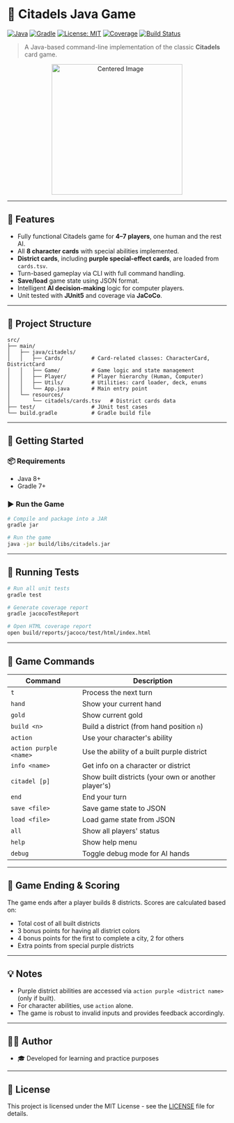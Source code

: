 
# 🏰 Citadels Java Game

[![Java](https://img.shields.io/badge/Java-8-blue.svg?logo=java&logoColor=white)](https://www.oracle.com/java/)
[![Gradle](https://img.shields.io/badge/Built%20With-Gradle-02303A.svg?logo=gradle)](https://gradle.org/)
[![License: MIT](https://img.shields.io/badge/license-MIT-green.svg)](LICENSE)
[![Coverage](https://img.shields.io/badge/Test%20Coverage-90%25%2B-brightgreen)](./build/reports/tests/)
[![Build Status](https://img.shields.io/badge/Build-Passing-brightgreen)](./build/libs)

> A Java-based command-line implementation of the classic **Citadels** card game.


<p align="center">
  <img src="https://github.com/user-attachments/assets/f1d2d251-a0b6-4842-81cf-bf4ebf64f47b" alt="Centered Image" width="300"/>
</p>

---

## 📜 Features

- Fully functional Citadels game for **4–7 players**, one human and the rest AI.
- All **8 character cards** with special abilities implemented.
- **District cards**, including **purple special-effect cards**, are loaded from `cards.tsv`.
- Turn-based gameplay via CLI with full command handling.
- **Save/load** game state using JSON format.
- Intelligent **AI decision-making** logic for computer players.
- Unit tested with **JUnit5** and coverage via **JaCoCo**.

---

## 📁 Project Structure

```
src/
├── main/
│   ├── java/citadels/
│   │   ├── Cards/         # Card-related classes: CharacterCard, DistrictCard
│   │   ├── Game/          # Game logic and state management
│   │   ├── Player/        # Player hierarchy (Human, Computer)
│   │   ├── Utils/         # Utilities: card loader, deck, enums
│   │   └── App.java       # Main entry point
│   └── resources/
│       └── citadels/cards.tsv   # District cards data
├── test/                  # JUnit test cases
└── build.gradle           # Gradle build file
```

---

## 🚀 Getting Started

### 📦 Requirements

- Java 8+
- Gradle 7+

### ▶️ Run the Game

```bash
# Compile and package into a JAR
gradle jar

# Run the game
java -jar build/libs/citadels.jar
```

---

## 🧪 Running Tests

```bash
# Run all unit tests
gradle test

# Generate coverage report
gradle jacocoTestReport

# Open HTML coverage report
open build/reports/jacoco/test/html/index.html
```

---

## 📖 Game Commands

| Command                | Description |
|------------------------|-------------|
| `t`                    | Process the next turn |
| `hand`                 | Show your current hand |
| `gold`                 | Show current gold |
| `build <n>`            | Build a district (from hand position `n`) |
| `action`               | Use your character's ability |
| `action purple <name>` | Use the ability of a built purple district |
| `info <name>`          | Get info on a character or district |
| `citadel [p]`          | Show built districts (your own or another player's) |
| `end`                  | End your turn |
| `save <file>`          | Save game state to JSON |
| `load <file>`          | Load game state from JSON |
| `all`                  | Show all players' status |
| `help`                 | Show help menu |
| `debug`                | Toggle debug mode for AI hands |

---

## 🏁 Game Ending & Scoring

The game ends after a player builds 8 districts. Scores are calculated based on:
- Total cost of all built districts
- 3 bonus points for having all district colors
- 4 bonus points for the first to complete a city, 2 for others
- Extra points from special purple districts

---

## 💡 Notes

- Purple district abilities are accessed via `action purple <district name>` (only if built).
- For character abilities, use `action` alone.
- The game is robust to invalid inputs and provides feedback accordingly.

---

## 👨‍💻 Author

- 🎓 Developed for learning and practice purposes

---

## 📄 License

This project is licensed under the MIT License - see the [LICENSE](LICENSE) file for details.
